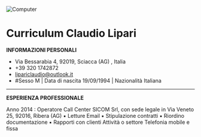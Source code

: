 ![Computer](https://picsum.photos/200/300)
# Curriculum Claudio Lipari
**INFORMAZIONI PERSONALI**
- Via Bessarabia 4, 92019, Sciacca (AG) , Italia
- +39 320 1742872
- lipariclaudio@outlook.it
- #Sesso M | Data di nascita 19/09/1994 | Nazionalità Italiana 
---
**ESPERIENZA PROFESSIONALE**

Anno 2014
: Operatore Call Center
SICOM Srl, con sede legale in Via Veneto 25, 92016, Ribera (AG)
▪	Letture Email
▪	Stipulazione contratti
▪	Riordino documentazione
▪	Rapporti con clienti
Attività o settore Telefonia mobile e fissa
